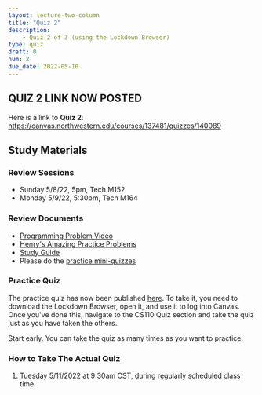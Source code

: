 ```yaml
---
layout: lecture-two-column
title: "Quiz 2"
description:
    - Quiz 2 of 3 (using the Lockdown Browser)
type: quiz
draft: 0
num: 2
due_date: 2022-05-10
---
```


## QUIZ 2 LINK NOW POSTED
Here is a link to **Quiz 2**: <a href="https://canvas.northwestern.edu/courses/137481/quizzes/140089" target="_blank">https://canvas.northwestern.edu/courses/137481/quizzes/140089</a>


## Study Materials
### Review Sessions
* Sunday 5/8/22, 5pm, Tech M152 
* Monday 5/9/22, 5:30pm, Tech M164 
### Review Documents
* <a href="https://users.cs.northwestern.edu/~mas384/cs110/quiz2">Programming Problem Video</a>
* <a href="course-files/quiz2_review.pdf">Henry's Amazing Practice Problems</a>
* <a href="https://docs.google.com/document/d/14QOlTCOFKq3ymtfCoq6uCbp_Z9pp_yDCNbROnF23xf0/edit?usp=sharing" target="_blank">Study Guide</a>
* Please do the <a href="https://canvas.northwestern.edu/courses/137481/quizzes" target="_blank">practice mini-quizzes</a>

### Practice Quiz
The practice quiz has now been published <a href="https://canvas.northwestern.edu/courses/137481/quizzes" target="_blank">here</a>. To take it, you need to download the Lockdown Browser, open it, and use it to log into Canvas. Once you've done this, navigate to the CS110 Quiz section and take the quiz just as you have taken the others.

Start early. You can take the quiz as many times as you want to practice.

### How to Take The Actual Quiz


1.  Tuesday 5/11/2022 at 9:30am CST, during regularly scheduled class time.

